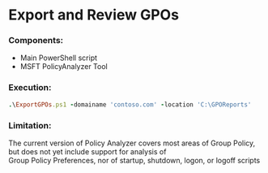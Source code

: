 # Export and Review GPOs

### Components:

- Main PowerShell script
- MSFT PolicyAnalyzer Tool

### Execution:

```ruby
.\ExportGPOs.ps1 -domainame 'contoso.com' -location 'C:\GPOReports'
```

### Limitation:
The current version of Policy Analyzer covers most areas of Group Policy, but does not yet include support for analysis of  
Group Policy Preferences, nor of startup, shutdown, logon, or logoff scripts
